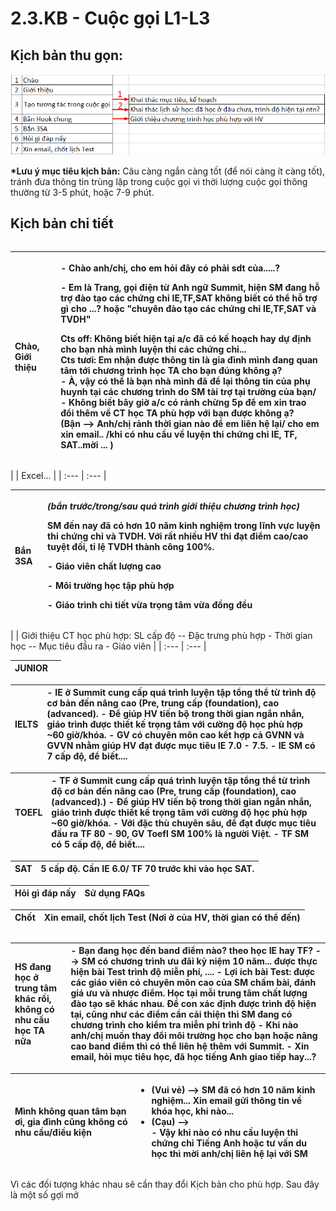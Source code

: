 # 2.3.KB - Cuộc gọi L1-L3

## Kịch bản thu gọn:

![K&#x1ECB;ch b&#x1EA3;n r&#xFA;t g&#x1ECD;n](../../.gitbook/assets/3-5.png)

**\*Lưu ý mục tiêu kịch bản:** Câu càng ngắn càng tốt \(để nói càng ít càng tốt\), tránh đưa thông tin trùng lặp trong cuộc gọi vì thời lượng cuộc gọi thông thường từ 3-5 phút, hoặc 7-9 phút.

## Kịch bản chi tiết

|  |  |
| :--- | :--- |


<table>
  <thead>
    <tr>
      <th style="text-align:left">Ch&#xE0;o, Gi&#x1EDB;i thi&#x1EC7;u</th>
      <th style="text-align:left">
        <p>- Ch&#xE0;o anh/ch&#x1ECB;, cho em h&#x1ECF;i &#x111;&#xE2;y c&#xF3; ph&#x1EA3;i <b>sdt c&#x1EE7;a.....</b>?</p>
        <p>- <b>Em l&#xE0; Trang, g&#x1ECD;i &#x111;i&#x1EC7;n t&#x1EEB; Anh ng&#x1EEF; Summit, hi&#x1EC7;n SM &#x111;ang h&#x1ED7; tr&#x1EE3; &#x111;&#xE0;o t&#x1EA1;o c&#xE1;c ch&#x1EE9;ng ch&#x1EC9; IE,TF,SAT kh&#xF4;ng bi&#x1EBF;t c&#xF3; th&#x1EC3; h&#x1ED7; tr&#x1EE3; g&#xEC; cho ...? ho&#x1EB7;c &quot;chuy&#xEA;n &#x111;&#xE0;o t&#x1EA1;o c&#xE1;c ch&#x1EE9;ng ch&#x1EC9; IE,TF,SAT v&#xE0; TVDH&quot;</b>
        </p>
        <p><b>Cts off:</b> Kh&#xF4;ng bi&#x1EBF;t hi&#x1EC7;n t&#x1EA1;i a/c &#x111;&#xE3;
          c&#xF3; k&#x1EBF; ho&#x1EA1;ch hay d&#x1EF1; &#x111;&#x1ECB;nh cho b&#x1EA1;n
          nh&#xE0; m&#xEC;nh luy&#x1EC7;n thi c&#xE1;c ch&#x1EE9;ng ch&#x1EC9;...
          <br
          /><b>Cts t&#x1B0;&#x1A1;i:</b> Em nh&#x1EAD;n &#x111;&#x1B0;&#x1EE3;c th&#xF4;ng
          tin l&#xE0; <b>gia &#x111;&#xEC;nh m&#xEC;nh</b> &#x111;ang quan t&#xE2;m
          t&#x1EDB;i ch&#x1B0;&#x1A1;ng tr&#xEC;nh h&#x1ECD;c TA cho b&#x1EA1;n &#x111;&#xFA;ng
          kh&#xF4;ng &#x1EA1;?
          <br />- &#xC0;, v&#x1EAD;y c&#xF3; th&#x1EC3; l&#xE0; b&#x1EA1;n nh&#xE0; m&#xEC;nh
          &#x111;&#xE3; &#x111;&#x1EC3; l&#x1EA1;i th&#xF4;ng tin c&#x1EE7;a ph&#x1EE5;
          huynh t&#x1EA1;i c&#xE1;c <b>ch&#x1B0;&#x1A1;ng tr&#xEC;nh do SM t&#xE0;i tr&#x1EE3;</b> t&#x1EA1;i
          tr&#x1B0;&#x1EDD;ng c&#x1EE7;a b&#x1EA1;n/
          <br />- Kh&#xF4;ng bi&#x1EBF;t b&#xE2;y gi&#x1EDD; a/c c&#xF3; r&#x1EA3;nh ch&#x1EEB;ng <b>5p</b> &#x111;&#x1EC3;
          em xin trao &#x111;&#x1ED5;i th&#xEA;m v&#x1EC1; CT h&#x1ECD;c TA ph&#xF9;
          h&#x1EE3;p v&#x1EDB;i b&#x1EA1;n &#x111;&#x1B0;&#x1EE3;c kh&#xF4;ng &#x1EA1;?
          <br
          />(B&#x1EAD;n --&gt; Anh/ch&#x1ECB; r&#x1EA3;nh th&#x1EDD;i gian n&#xE0;o
          &#x111;&#x1EC3; em li&#xEA;n h&#x1EC7; l&#x1EA1;i/ cho em xin email.. /khi
          c&#xF3; nhu c&#x1EA7;u v&#x1EC1; luy&#x1EC7;n thi ch&#x1EE9;ng ch&#x1EC9;
          IE, TF, SAT..m&#x1EDD;i ... )</p>
      </th>
    </tr>
  </thead>
  <tbody></tbody>
</table>|  | Excel... |
| :--- | :--- |


<table>
  <thead>
    <tr>
      <th style="text-align:left">B&#x1EAF;n 3SA</th>
      <th style="text-align:left">
        <p><em>(b&#x1EAF;n tr&#x1B0;&#x1EDB;c/trong/sau qu&#xE1; tr&#xEC;nh gi&#x1EDB;i thi&#x1EC7;u ch&#x1B0;&#x1A1;ng tr&#xEC;nh h&#x1ECD;c)</em>
        </p>
        <p><b>SM &#x111;&#x1EBF;n nay &#x111;&#xE3; c&#xF3; h&#x1A1;n 10 n&#x103;m kinh nghi&#x1EC7;m trong l&#x129;nh v&#x1EF1;c luy&#x1EC7;n thi ch&#x1EE9;ng ch&#x1EC9; v&#xE0; TVDH. V&#x1EDB;i r&#x1EA5;t nhi&#x1EC1;u HV thi &#x111;&#x1EA1;t &#x111;i&#x1EC3;m cao/cao tuy&#x1EC7;t &#x111;&#x1ED1;i, t&#x1EC9; l&#x1EC7; TVDH th&#xE0;nh c&#xF4;ng 100%.</b>
        </p>
        <p>- Gi&#xE1;o vi&#xEA;n ch&#x1EA5;t l&#x1B0;&#x1EE3;ng cao</p>
        <p>- M&#xF4;i tr&#x1B0;&#x1EDD;ng h&#x1ECD;c t&#x1EAD;p ph&#xF9; h&#x1EE3;p</p>
        <p>- Gi&#xE1;o tr&#xEC;nh chi ti&#x1EBF;t v&#x1EEB;a tr&#x1ECD;ng t&#xE2;m
          v&#x1EEB;a &#x111;&#x1ED3;ng &#x111;&#x1EC1;u</p>
      </th>
    </tr>
  </thead>
  <tbody></tbody>
</table>|  | Giới thiệu CT học phù hợp: SL cấp độ -- Đặc trưng phù hợp - Thời gian học -- Mục tiêu đầu ra - Giáo viên |
| :--- | :--- |


| JUNIOR |  |
| :--- | :--- |


| IELTS | - IE ở Summit cung cấp **quá trình luyện tập tổng thể** từ trình độ cơ bản đến nâng cao \(Pre, trung cấp \(foundation\), cao \(advanced\). - **Để giúp HV tiến bộ** trong thời gian ngắn nhắn, giáo trình được thiết kế trọng tâm với cường độ học phù hợp **~60 giờ/khóa**. - GV có chuyên môn cao kết hợp cả GVNN và GVVN nhằm giúp HV đạt được mục tiêu IE 7.0 - 7.5. - IE SM có **7 cấp độ**, để biết.... |
| :--- | :--- |


| TOEFL | - TF ở Summit cung cấp **quá trình luyện tập tổng thể** từ trình độ cơ bản đến nâng cao \(Pre, trung cấp \(foundation\), cao \(advanced\).\) - **Để giúp HV tiến bộ** trong thời gian ngắn nhắn, giáo trình được thiết kế trọng tâm với cường độ học phù hợp **~60 giờ/khóa**. - Với đặc thù chuyên sâu, để đạt được mục tiêu đầu ra TF 80 - 90, GV Toefl SM 100% là người Việt. - TF SM có **5 cấp độ**, để biết.... |
| :--- | :--- |


| SAT | 5 cấp độ. Cần IE 6.0/ TF 70 trước khi vào học SAT. |
| :--- | :--- |


| Hỏi gì đáp nấy | Sử dụng FAQs |
| :--- | :--- |


| Chốt | Xin email, chốt lịch Test \(Nơi ở của HV, thời gian có thể đến\) |
| :--- | :--- |


|  |  |
| :--- | :--- |


| HS đang học ở trung tâm khác rồi, không có nhu cầu học TA nữa | - Bạn **đang học đến** band điểm nào? theo học IE hay TF? --&gt; SM có chương trình ưu đãi kỷ niệm 10 năm... được thực hiện bài Test trình độ miễn phí, .... - Lợi ích bài Test: được các giáo viên có chuyên môn cao của SM chấm bài, đánh giá ưu và nhược điểm. Học tại mỗi trung tâm chất lượng đào tạo sẽ khác nhau. Để con xác định được trình độ hiện tại, cũng như các điểm cần cải thiện thì SM đang có chương trình cho kiểm tra miễn phí trình độ - Khi nào anh/chị muốn thay đổi môi trường học cho bạn hoặc nâng cao band điểm thì có thể liên hệ thêm với Summit. - Xin email, hỏi mục tiêu học, đã học tiếng Anh giao tiếp hay...? |
| :--- | :--- |


<table>
  <thead>
    <tr>
      <th style="text-align:left">M&#xEC;nh kh&#xF4;ng quan t&#xE2;m b&#x1EA1;n &#x1A1;i, gia &#x111;&#xEC;nh
        c&#x169;ng kh&#xF4;ng c&#xF3; nhu c&#x1EA7;u/&#x111;i&#x1EC1;u ki&#x1EC7;n</th>
      <th
      style="text-align:left">
        <ul>
          <li>(Vui v&#x1EBB;) --&gt; SM &#x111;&#xE3; c&#xF3; h&#x1A1;n 10 n&#x103;m
            kinh nghi&#x1EC7;m... Xin email g&#x1EED;i th&#xF4;ng tin v&#x1EC1; kh&#xF3;a
            h&#x1ECD;c, khi n&#xE0;o...</li>
          <li>(C&#x1EA1;u) --&gt;
            <br />- V&#x1EAD;y khi n&#xE0;o c&#xF3; nhu c&#x1EA7;u luy&#x1EC7;n thi ch&#x1EE9;ng
            ch&#x1EC9; Ti&#x1EBF;ng Anh ho&#x1EB7;c t&#x1B0; v&#x1EA5;n du h&#x1ECD;c
            th&#xEC; m&#x1EDD;i anh/ch&#x1ECB; li&#xEA;n h&#x1EC7; l&#x1EA1;i v&#x1EDB;i
            SM</li>
        </ul>
        </th>
    </tr>
  </thead>
  <tbody></tbody>
</table>Vì các đối tượng khác nhau sẽ cần thay đổi Kịch bản cho phù hợp. Sau đây là một số gợi mở

